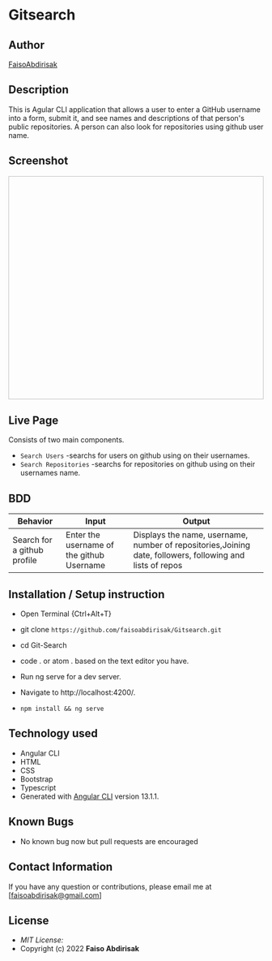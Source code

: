 # Gitsearch


## Author

[FaisoAbdirisak](https://github.com/faisoabdirisak)

## Description

This is Agular CLI application that allows a user to enter a GitHub username into a form, submit it, and see names and descriptions of that person's public repositories. A person can also look for repositories using github user name.

## Screenshot

<img src= " " width="900px" height="440px">

## Live Page 




Consists of two main components.
* `Search Users` -searchs for users on github using on their usernames.
* `Search Repositories` -searchs for repositories on github using on their usernames name.

## BDD ##
| Behavior                  | Input                     | Output                    |
| ------------------------- | ------------------------- | ------------------------- |
| Search for a github profile |Enter the username of the github Username | Displays the name, username, number of repositories,Joining date, followers, following and lists of repos  |

## Installation / Setup instruction
* Open Terminal {Ctrl+Alt+T}

* git clone ```https://github.com/faisoabdirisak/Gitsearch.git```

* cd Git-Search

* code . or atom . based on the text editor you have.

* Run ng serve for a dev server. 

* Navigate to http://localhost:4200/. 

* `npm install && ng serve`

## Technology used ##

* Angular CLI
* HTML 
* CSS
* Bootstrap 
* Typescript
* Generated with [Angular CLI](https://github.com/angular/angular-cli) version 13.1.1.

## Known Bugs
* No known bug now but pull requests are encouraged

## Contact Information 

If you have any question or contributions, please email me at [faisoabdirisak@gmail.com]

## License
* *MIT License:*
* Copyright (c) 2022 **Faiso Abdirisak**